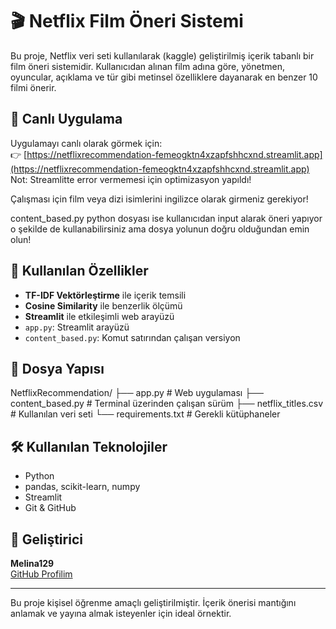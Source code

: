 # 🎬 Netflix Film Öneri Sistemi

Bu proje, Netflix veri seti kullanılarak (kaggle) geliştirilmiş içerik tabanlı bir film öneri sistemidir. Kullanıcıdan alınan film adına göre, yönetmen, oyuncular, açıklama ve tür gibi metinsel özelliklere dayanarak en benzer 10 filmi önerir.

## 🚀 Canlı Uygulama

Uygulamayı canlı olarak görmek için:  
👉 [https://netflixrecommendation-femeogktn4xzapfshhcxnd.streamlit.app](https://netflixrecommendation-femeogktn4xzapfshhcxnd.streamlit.app)
Not: Streamlitte error vermemesi için optimizasyon yapıldı!

Çalışması için film veya dizi isimlerini ingilizce olarak girmeniz gerekiyor!

content_based.py python dosyası ise kullanıcıdan input alarak öneri yapıyor o şekilde de kullanabilirsiniz ama dosya yolunun doğru olduğundan emin olun!

## 📌 Kullanılan Özellikler

- **TF-IDF Vektörleştirme** ile içerik temsili
- **Cosine Similarity** ile benzerlik ölçümü
- **Streamlit** ile etkileşimli web arayüzü
- `app.py`: Streamlit arayüzü
- `content_based.py`: Komut satırından çalışan versiyon

## 📂 Dosya Yapısı

NetflixRecommendation/
├── app.py # Web uygulaması
├── content_based.py # Terminal üzerinden çalışan sürüm
├── netflix_titles.csv # Kullanılan veri seti
└── requirements.txt # Gerekli kütüphaneler

## 🛠️ Kullanılan Teknolojiler

- Python
- pandas, scikit-learn, numpy
- Streamlit
- Git & GitHub

## 👤 Geliştirici

**Melina129**  
[GitHub Profilim](https://github.com/Melina129)

---

Bu proje kişisel öğrenme amaçlı geliştirilmiştir. İçerik önerisi mantığını anlamak ve yayına almak isteyenler için ideal örnektir.
